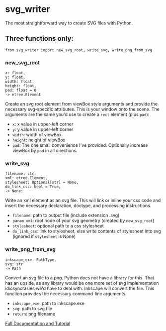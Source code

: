 # svg_writer 

The most straightforward way to create SVG files with Python.

## Three functions only:

    from svg_writer import new_svg_root, write_svg, write_png_from_svg

### new_svg_root
    x: float,
    y: float,
    width: float,
    height: float,
    pad: float = 0
    -> etree.Element

Create an svg root element from viewBox style arguments and provide the necessary svg-specific attributes. This is your window onto the scene. The arguments are the same you'd use to create a `rect` element (plus `pad`):
* `x`: x value in upper-left corner
* `y`: y value in upper-left corner
* `width`: width of viewBox
* `height`: height of viewBox
* `pad`: The one small convenience I've provided. Optionally increase viewBox by `pad` in all directions.


### write_svg
    filename: str,
    xml: etree.Element,
    stylesheet: Optional[str] = None,
    do_link_css: bool = True,
    -> None:

Write an xml element as an svg file. This will link or inline your css code and insert the necessary declaration, doctype, and processing instructions.

* `filename`: path to output file (include extension .svg)
* `param xml`: root node of your svg geometry (created by `new_svg_root`)
* `stylesheet`: optional path to a css stylesheet
* `do_link_css`: link to stylesheet, else write contents of stylesheet into svg (ignored if `stylesheet` is None)

### write_png_from_svg

    inkscape_exe: PathType,
    svg: str
    -> Path
    
Convert an svg file to a png. Python does not have a library for this. That has an upside, as any library would be one more set of svg implementation idiosyncrasies we'd have to deal with. Inkscape will convert the file. This function provides the necessary command-line arguments.

* `inkscape_exe`: path to inkscape.exe
* `svg`: path to svg file
* `return`: png filename

[Full Documentation and Tutorial](https://shayallenhill.com/svg-with-css-in-python/)